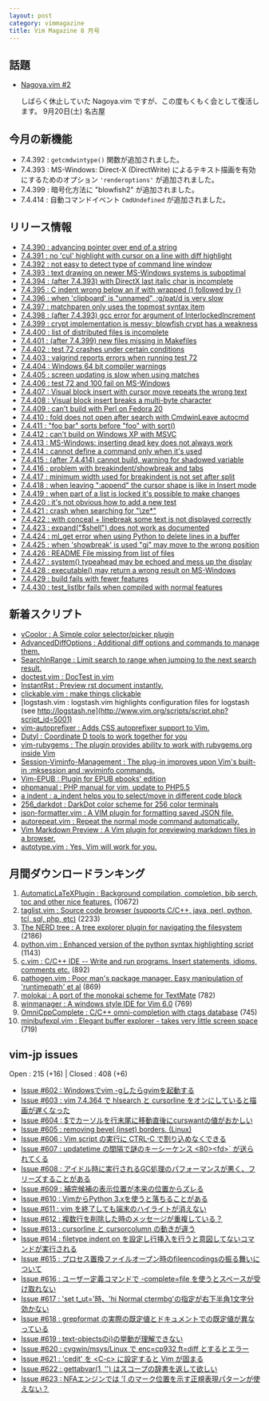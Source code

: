 ```yaml
---
layout: post
category: vimmagazine
title: Vim Magazine 8 月号
---
```


## 話題

- [Nagoya.vim #2](http://nagoyavim.connpass.com/event/8299/)

  しばらく休止していた Nagoya.vim ですが、この度もくもく会として復活します。  9月20日(土) 名古屋

## 今月の新機能

- 7.4.392 : `getcmdwintype()` 関数が追加されました。
- 7.4.393 : MS-Windows: Direct-X (DirectWrite) によるテキスト描画を有効にするためのオプション `'renderoptions'` が追加されました。
- 7.4.399 : 暗号化方法に "blowfish2" が追加されました。
- 7.4.414 : 自動コマンドイベント `CmdUndefined` が追加されました。

## リリース情報

- [7.4.390 : advancing pointer over end of a string](https://github.com/vim/vim/commit/ece29e80131afdd4bb7aa74f62b98cf97f1090b5)
- [7.4.391 : no 'cul' highlight with cursor on a line with diff highlight](https://github.com/vim/vim/commit/e0f148270a03e0da2bf21706bee4d2fe99146c55)
- [7.4.392 : not easy to detect type of command line window](https://github.com/vim/vim/commit/8c1329cb59e964797b8abdcf8d42af9877ea8daa)
- [7.4.393 : text drawing on newer MS-Windows systems is suboptimal](https://github.com/vim/vim/commit/b5a7a8b5451c6fe8a2cc1d5d86c42d9b9a50ef98)
- [7.4.394 : (after 7.4.393) with DirectX last italic char is incomplete](https://github.com/vim/vim/commit/9b352c46f0604288087c629381158e3e80943fbe)
- [7.4.395 : C indent wrong below an if with wrapped () followed by {}](https://github.com/vim/vim/commit/04d17ae1678846c4857cd86cf3eaf47d60c04c85)
- [7.4.396 : when 'clipboard' is "unnamed", :g/pat/d is very slow](https://github.com/vim/vim/commit/6b1ee34aa0236b50f675f3bbcd9bf0b7a3384f7f)
- [7.4.397 : matchparen only uses the topmost syntax item](https://github.com/vim/vim/commit/e98cfe1cc9c1f63fc280452593b4b4cbfe2f6356)
- [7.4.398 : (after 7.4.393) gcc error for argument of InterlockedIncrement](https://github.com/vim/vim/commit/0106b4b89127b043eddf711c750364b487deb794)
- [7.4.399 : crypt implementation is messy; blowfish crypt has a weakness](https://github.com/vim/vim/commit/8f4ac01544b44bdd906d241e4f203de7496e5ac8)
- [7.4.400 : list of distributed files is incomplete](https://github.com/vim/vim/commit/d21e8b3a17f1dbec348ff94f03466c5c3c4647bb)
- [7.4.401 : (after 7.4.399) new files missing in Makefiles](https://github.com/vim/vim/commit/07cf382e223b8b88f4b763d104e3e487c96d32d2)
- [7.4.402 : test 72 crashes under certain conditions](https://github.com/vim/vim/commit/5a669b94814a5ca1ff69f76f18c75a90f4404ca6)
- [7.4.403 : valgrind reports errors when running test 72](https://github.com/vim/vim/commit/2be795084f053928879d758443e199ef147cc07e)
- [7.4.404 : Windows 64 bit compiler warnings](https://github.com/vim/vim/commit/9b8f021d93de3a2a2905d0e46b9f0b6dbb3e12f9)
- [7.4.405 : screen updating is slow when using matches](https://github.com/vim/vim/commit/5307de0746359098d63053b5fb58dbfb924ce0fd)
- [7.4.406 : test 72 and 100 fail on MS-Windows](https://github.com/vim/vim/commit/0ddd1b5e3568f3402d5e58ee054c9c412eab0b94)
- [7.4.407 : Visual block insert with cursor move repeats the wrong text](https://github.com/vim/vim/commit/1fc7e972b00ce271328fcb2734a321562b7194da)
- [7.4.408 : Visual block insert breaks a multi-byte character](https://github.com/vim/vim/commit/b5cf6c34e84bd52ba43c3db06ff337abbcb08326)
- [7.4.409 : can't build with Perl on Fedora 20](https://github.com/vim/vim/commit/d5f62b14e1d70f23866e613449ca71ac0b903e0f)
- [7.4.410 : fold does not open after search with CmdwinLeave autocmd](https://github.com/vim/vim/commit/42f06f9dbc1e167a8ddef2ec500d952870600d5e)
- [7.4.411 : "foo bar" sorts before "foo" with sort()](https://github.com/vim/vim/commit/1b338d2022cb28fe143b134a966f13f18d14596c)
- [7.4.412 : can't build on Windows XP with MSVC](https://github.com/vim/vim/commit/ce2f2e061db91cc62e13023695dfa4a2755581f5)
- [7.4.413 : MS-Windows: inserting dead key does not always work](https://github.com/vim/vim/commit/d2e8087b532e676cc513a2b385deaf1bf7afbf94)
- [7.4.414 : cannot define a command only when it's used](https://github.com/vim/vim/commit/d5005164e1f367136c956d2941478a3aea30ec47)
- [7.4.415 : (after 7.4.414) cannot build, warning for shadowed variable](https://github.com/vim/vim/commit/92f4baace8af8fbc6ed610ba91268e38a4d555a2)
- [7.4.416 : problem with breakindent/showbreak and tabs](https://github.com/vim/vim/commit/95765089755c57d0d73252d4673c9d2deee337ff)
- [7.4.417 : minimum width used for breakindent is not set after split](https://github.com/vim/vim/commit/285ed7e049dc50c61672fb835752643bd01ed1ca)
- [7.4.418 : when leaving ":append" the cursor shape is like in Insert mode](https://github.com/vim/vim/commit/26f08b06b681085e8f40b109871fe7ae2f3bd7c6)
- [7.4.419 : when part of a list is locked it's possible to make changes](https://github.com/vim/vim/commit/f2d912e8bc64927f9089e5da9185b9f108d28c0d)
- [7.4.420 : it's not obvious how to add a new test](https://github.com/vim/vim/commit/a9537d238e8c2fe9afb9bbf4e137734372b7d9ba)
- [7.4.421 : crash when searching for "\\ze&#x2a;"](https://github.com/vim/vim/commit/2d46e6075ba3aa369172e610782810b9ac3f1f4b)
- [7.4.422 : with conceal + linebreak some text is not displayed correctly](https://github.com/vim/vim/commit/49f9dd7b916fb32bfd0cc9a50f8c4f9bb1bb760b)
- [7.4.423 : expand("$shell") does not work as documented](https://github.com/vim/vim/commit/e4df164692fef1a3c94149e1e2af68d44d335bf9)
- [7.4.424 : ml&#x5f;get error when using Python to delete lines in a buffer](https://github.com/vim/vim/commit/d7408fa0ceb7bf414ca5c17f8ae3bc13131b7b15)
- [7.4.425 : when 'showbreak' is used "gj" may move to the wrong position](https://github.com/vim/vim/commit/773b158de8f813b0683fc56e37639937e5c9c1ee)
- [7.4.426 : README File missing from list of files](https://github.com/vim/vim/commit/96f3a49b3bab421edebff24f070634ae876edd7f)
- [7.4.427 : system() typeahead may be echoed and mess up the display](https://github.com/vim/vim/commit/52a7246f015be40e54007c0c3a1d9e37dc14045a)
- [7.4.428 : executable() may return a wrong result on MS-Windows](https://github.com/vim/vim/commit/c40bdee42a58c48e00c76886289904849e8c4c3c)
- [7.4.429 : build fails with fewer features](https://github.com/vim/vim/commit/84d8cdd76900a8834260bc69d0be202923614ae0)
- [7.4.430 : test&#x5f;listlbr fails when compiled with normal features](https://github.com/vim/vim/commit/5d5fbe7a2b4cc948c54afeae5375b247bf34ba9b)

## 新着スクリプト

- [vCoolor : A Simple color selector/picker plugin](http://www.vim.org/scripts/script.php?script_id=4995)
- [AdvancedDiffOptions : Additional diff options and commands to manage them.](http://www.vim.org/scripts/script.php?script_id=4996)
- [SearchInRange : Limit search to range when jumping to the next search result.](http://www.vim.org/scripts/script.php?script_id=4997)
- [doctest.vim :   DocTest in vim](http://www.vim.org/scripts/script.php?script_id=4998)
- [InstantRst : Preview rst document instantly.](http://www.vim.org/scripts/script.php?script_id=4999)
- [clickable.vim :  make things clickable](http://www.vim.org/scripts/script.php?script_id=5000)
- [logstash.vim : logstash.vim highlights configuration files for logstash (see http://logstash.ne](http://www.vim.org/scripts/script.php?script_id=5001)
- [vim-autoprefixer : Adds CSS autoprefixer support to Vim.](http://www.vim.org/scripts/script.php?script_id=5002)
- [Dutyl : Coordinate D tools to work together for you](http://www.vim.org/scripts/script.php?script_id=5003)
- [vim-rubygems : The plugin provides ability to work with rubygems.org inside Vim](http://www.vim.org/scripts/script.php?script_id=5004)
- [Session-Viminfo-Management : The plug-in improves upon Vim's built-in :mksession and :wviminfo commands.](http://www.vim.org/scripts/script.php?script_id=5005)
- [Vim-EPUB : Plugin for EPUB ebooks' edition](http://www.vim.org/scripts/script.php?script_id=5006)
- [phpmanual : PHP manual for vim, update to PHP5.5](http://www.vim.org/scripts/script.php?script_id=5007)
- [a indent : a&#x5f;indent helps you to select/move in different code block](http://www.vim.org/scripts/script.php?script_id=5008)
- [256&#x5f;darkdot : DarkDot color scheme for 256 color terminals](http://www.vim.org/scripts/script.php?script_id=5009)
- [json-formatter.vim : A VIM plugin for formatting saved JSON file.](http://www.vim.org/scripts/script.php?script_id=5010)
- [autorepeat.vim : Repeat the normal mode command automatically.](http://www.vim.org/scripts/script.php?script_id=5011)
- [Vim Markdown Preview : A Vim plugin for previewing markdown files in a browser.](http://www.vim.org/scripts/script.php?script_id=5012)
- [autotype.vim : Yes, Vim will work for you.](http://www.vim.org/scripts/script.php?script_id=5013)

## 月間ダウンロードランキング

1. [AutomaticLaTeXPlugin : Background compilation, completion, bib serch, toc and other nice features.](http://www.vim.org/scripts/script.php?script_id=2945) (10672)
2. [taglist.vim : Source code browser (supports C/C++, java, perl, python, tcl, sql, php, etc)](http://www.vim.org/scripts/script.php?script_id=273) (2233)
3. [The NERD tree : A tree explorer plugin for navigating the filesystem](http://www.vim.org/scripts/script.php?script_id=1658) (2186)
4. [python.vim : Enhanced version of the python syntax highlighting script](http://www.vim.org/scripts/script.php?script_id=790) (1143)
5. [c.vim : C/C++ IDE --  Write and run programs. Insert statements, idioms, comments etc.](http://www.vim.org/scripts/script.php?script_id=213) (892)
6. [pathogen.vim : Poor man's package manager. Easy manipulation of 'runtimepath' et al](http://www.vim.org/scripts/script.php?script_id=2332) (869)
7. [molokai : A port of the monokai scheme for TextMate](http://www.vim.org/scripts/script.php?script_id=2340) (782)
8. [winmanager : A windows style IDE for Vim 6.0](http://www.vim.org/scripts/script.php?script_id=95) (769)
9. [OmniCppComplete : C/C++ omni-completion with ctags database](http://www.vim.org/scripts/script.php?script_id=1520) (745)
10. [minibufexpl.vim : Elegant buffer explorer - takes very little screen space](http://www.vim.org/scripts/script.php?script_id=159) (719)

## vim-jp issues

Open : 215 (+16) | Closed : 408 (+6)

- [Issue #602 : Windowsでvim -gしたらgvimを起動する](https://github.com/vim-jp/issues/issues/602)
- [Issue #603 : vim 7.4.364 で hlsearch と cursorline をオンにしていると描画が遅くなった](https://github.com/vim-jp/issues/issues/603)
- [Issue #604 : $でカーソルを行末尾に移動直後にcurswantの値がおかしい](https://github.com/vim-jp/issues/issues/604)
- [Issue #605 : removing bevel (inset) borders. (Linux)](https://github.com/vim-jp/issues/issues/605)
- [Issue #606 : Vim script の実行に CTRL-C で割り込めなくできる](https://github.com/vim-jp/issues/issues/606)
- [Issue #607 : updatetime の間隔で謎のキーシーケンス \<80>\<fd>&#x60; が送られてくる](https://github.com/vim-jp/issues/issues/607)
- [Issue #608 : アイドル時に実行されるGC処理のパフォーマンスが悪く、フリーズすることがある](https://github.com/vim-jp/issues/issues/608)
- [Issue #609 : 補完候補の表示位置が本来の位置からズレる](https://github.com/vim-jp/issues/issues/609)
- [Issue #610 : VimからPython 3.xを使うと落ちることがある](https://github.com/vim-jp/issues/issues/610)
- [Issue #611 : vim を終了しても端末のハイライトが消えない](https://github.com/vim-jp/issues/issues/611)
- [Issue #612 : 複数行を削除した時のメッセージが重複している？](https://github.com/vim-jp/issues/issues/612)
- [Issue #613 : cursorline と cursorcolumn の動きが違う](https://github.com/vim-jp/issues/issues/613)
- [Issue #614 : filetype indent on を設定し行挿入を行うと意図してないコマンドが実行される](https://github.com/vim-jp/issues/issues/614)
- [Issue #615 : プロセス置換ファイルオープン時のfileencodingsの振る舞いについて](https://github.com/vim-jp/issues/issues/615)
- [Issue #616 : ユーザー定義コマンドで -complete=file を使うとスペースが受け取れない](https://github.com/vim-jp/issues/issues/616)
- [Issue #617 : 'set t&#x5f;ut='時、'hi Normal ctermbg'の指定が右下半角1文字分効かない](https://github.com/vim-jp/issues/issues/617)
- [Issue #618 : grepformat の実際の既定値とドキュメントでの既定値が異なっている](https://github.com/vim-jp/issues/issues/618)
- [Issue #619 : text-objectsのi)の挙動が理解できない](https://github.com/vim-jp/issues/issues/619)
- [Issue #620 : cygwin/msys/Linux で enc=cp932 ft=diff とするとエラー](https://github.com/vim-jp/issues/issues/620)
- [Issue #621 : 'cedit' を \<C-c> に設定すると Vim が固まる](https://github.com/vim-jp/issues/issues/621)
- [Issue #622 : gettabvar(1, '') はスコープの辞書を返して欲しい](https://github.com/vim-jp/issues/issues/622)
- [Issue #623 : NFAエンジンでは '\[  のマーク位置を示す正規表現パターンが使えない？](https://github.com/vim-jp/issues/issues/623)

